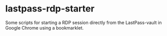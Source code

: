 # lastpass-rdp-starter
Some scripts for starting a RDP session directly from the LastPass-vault in Google Chrome using a bookmarklet.
